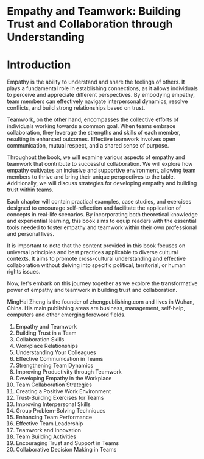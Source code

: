 # Empathy and Teamwork: Building Trust and Collaboration through Understanding

# Introduction

Empathy is the ability to understand and share the feelings of others. It plays a fundamental role in establishing connections, as it allows individuals to perceive and appreciate different perspectives. By embodying empathy, team members can effectively navigate interpersonal dynamics, resolve conflicts, and build strong relationships based on trust.

Teamwork, on the other hand, encompasses the collective efforts of individuals working towards a common goal. When teams embrace collaboration, they leverage the strengths and skills of each member, resulting in enhanced outcomes. Effective teamwork involves open communication, mutual respect, and a shared sense of purpose.

Throughout the book, we will examine various aspects of empathy and teamwork that contribute to successful collaboration. We will explore how empathy cultivates an inclusive and supportive environment, allowing team members to thrive and bring their unique perspectives to the table. Additionally, we will discuss strategies for developing empathy and building trust within teams.

Each chapter will contain practical examples, case studies, and exercises designed to encourage self-reflection and facilitate the application of concepts in real-life scenarios. By incorporating both theoretical knowledge and experiential learning, this book aims to equip readers with the essential tools needed to foster empathy and teamwork within their own professional and personal lives.

It is important to note that the content provided in this book focuses on universal principles and best practices applicable to diverse cultural contexts. It aims to promote cross-cultural understanding and effective collaboration without delving into specific political, territorial, or human rights issues.

Now, let's embark on this journey together as we explore the transformative power of empathy and teamwork in building trust and collaboration.

MingHai Zheng is the founder of zhengpublishing.com and lives in Wuhan, China. His main publishing areas are business, management, self-help, computers and other emerging foreword fields.



1. Empathy and Teamwork
2. Building Trust in a Team
3. Collaboration Skills
4. Workplace Relationships
5. Understanding Your Colleagues
6. Effective Communication in Teams
7. Strengthening Team Dynamics
8. Improving Productivity through Teamwork
9. Developing Empathy in the Workplace
10. Team Collaboration Strategies
11. Creating a Positive Work Environment
12. Trust-Building Exercises for Teams
13. Improving Interpersonal Skills
14. Group Problem-Solving Techniques
15. Enhancing Team Performance
16. Effective Team Leadership
17. Teamwork and Innovation
18. Team Building Activities
19. Encouraging Trust and Support in Teams
20. Collaborative Decision Making in Teams



